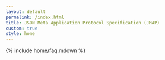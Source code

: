 ```yaml
---
layout: default
permalink: /index.html
title: JSON Meta Application Protocol Specification (JMAP)
custom: true
style: home
---
```


{% include home/faq.mdown %}
